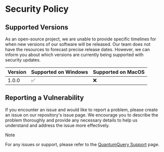 # Security Policy

## Supported Versions

As an open-source project, we are unable to provide specific timelines for when new versions of our software will be released. Our team does not have the resources to forecast precise release dates. However, we can inform you about which versions are currently being supported with security updates.

| Version | Supported on Windows | Supported on MacOS |
| ------- | ---------------------|--------------------|
|  1.0.0  |  :white_check_mark:  |         :x:        |

## Reporting a Vulnerability

If you encounter an issue and would like to report a problem, please create an issue on our repository's issue page. We encourage you to describe the problem thoroughly and provide any necessary details to help us understand and address the issue more effectively.

> [!NOTE]
> For any issues or support, please refer to the [QuantumQuery Support](https://github.com/Quantum-Query/QuantumQuery/issues) page.
